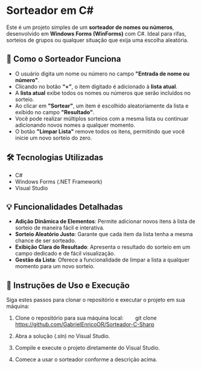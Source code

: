 # Sorteador em C#

Este é um projeto simples de um **sorteador de nomes ou números**, desenvolvido em **Windows Forms (WinForms)** com C#. Ideal para rifas, sorteios de grupos ou qualquer situação que exija uma escolha aleatória.


## 🧩 Como o Sorteador Funciona

- O usuário digita um nome ou número no campo **"Entrada de nome ou número"**.
- Clicando no botão **“+”**, o item digitado é adicionado à **lista atual**.
- A **lista atual** exibe todos os nomes ou números que serão incluídos no sorteio.
- Ao clicar em **"Sortear"**, um item é escolhido aleatoriamente da lista e exibido no campo **"Resultado"**.
- Você pode realizar múltiplos sorteios com a mesma lista ou continuar adicionando novos nomes a qualquer momento.
- O botão **"Limpar Lista"** remove todos os itens, permitindo que você inicie um novo sorteio do zero.

## 🛠️ Tecnologias Utilizadas

- C#
- Windows Forms (.NET Framework)
- Visual Studio

## 💡 Funcionalidades Detalhadas

- **Adição Dinâmica de Elementos**: Permite adicionar novos itens à lista de sorteio de maneira fácil e interativa.
- **Sorteio Aleatório Justo**: Garante que cada item da lista tenha a mesma chance de ser sorteado.
- **Exibição Clara do Resultado**: Apresenta o resultado do sorteio em um campo dedicado e de fácil visualização.
- **Gestão da Lista**: Oferece a funcionalidade de limpar a lista a qualquer momento para um novo sorteio.

## 📂 Instruções de Uso e Execução

Siga estes passos para clonar o repositório e executar o projeto em sua máquina:

1. Clone o repositório para sua máquina local:
   
   git clone https://github.com/GabrielEnricoOR/Sorteador-C-Sharp
   
2. Abra a solução (.sln) no Visual Studio.

3. Compile e execute o projeto diretamente do Visual Studio.

4. Comece a usar o sorteador conforme a descrição acima.
